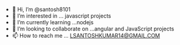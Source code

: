 - 👋 Hi, I’m @santosh8101
- 👀 I’m interested in ... javascript projects
- 🌱 I’m currently learning ...nodejs
- 💞️ I’m looking to collaborate on ...angular and JavaScript projects
- 📫 How to reach me ... LSANTOSHKUMAR14@GMAIL.COM

<!---
santosh8101/santosh8101 is a ✨ special ✨ repository because its `README.md` (this file) appears on your GitHub profile.
You can click the Preview link to take a look at your changes.
--->
